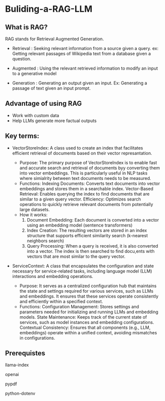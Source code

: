 # Buliding-a-RAG-LLM
## What is RAG?

RAG stands for Retrieval Augmented Generation. 

- Retrieval : Seeking relevant information from a source given a query. ex: Getting relevant passages of Wikipedia text from a database given a question.

- Augmented : Using the relevant retrieved information to modify an input to a generative model

- Generation : Generating an output given an input. Ex: Generating a passage of text given an input prompt.

## Advantage of using RAG

 - Work with custom data
 - Help LLMs generate more factual outputs

## Key terms:

 - VectorStoreIndex: A class used to create an index that facilitates efficient retrieval of documents based on their vector represantation.
   - Purpose: The primary purpose of VectorStoreIndex is to enable fast and accurate search and retrieval of documents byy converting them  into vector embeddings. This is particularly useful in NLP tasks where simialrity between text documents needs to be measured.
   - Functions:
     Indexing Documents: Converts text documents into vector embeddings and stores them in a searchable index.
     Vector-Based Retrieval: Enables querying the index to find documents that are similar to a given query vector.
     Efficiency: Optimizes search operations to quickly retrieve relevant documents from potentially large datasets.
   - How it works:
     1. Document Embedding: Each document is converted into a vector using an embedding model (sentence transformers)
     2. Index Creation: The resulting vectors are stored in an index structure that supports efficient similarity search (k-nearest neighbors search)
     3. Query Processing: When a query is received, it is also converted into a vector. The index is then searched to find docu,ents with vectors that are most similar to the query vector.
        
 - ServiceContext: A class that encapsulates the configuration and state necessary for service-related tasks, including language model (LLM) interactions and embedding operations.
   - Purpose: It serves as a centralized configuration hub that maintains the state and settings required for various services, such as LLMs and embeddings. It ensures that these services operate consistently and efficiently within a specified context.
   - Functions:
     Configuration Management: Stores settings and parameters needed for initializing and running LLMs and embedding models.
     State Maintenance: Keeps track of the current state of services, such as model instances and embedding configurations.
     Contextual Consistency: Ensures that all components (e.g., LLM, embeddings) operate within a unified context, avoiding mismatches in configurations.
## Prerequistes

 llama-index
 
 openai
 
 pypdf
 
 python-dotenv
 
